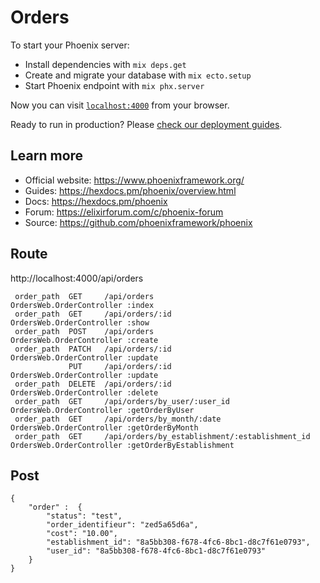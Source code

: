 # Orders

To start your Phoenix server:

  * Install dependencies with `mix deps.get`
  * Create and migrate your database with `mix ecto.setup`
  * Start Phoenix endpoint with `mix phx.server`

Now you can visit [`localhost:4000`](http://localhost:4000) from your browser.

Ready to run in production? Please [check our deployment guides](https://hexdocs.pm/phoenix/deployment.html).

## Learn more

  * Official website: https://www.phoenixframework.org/
  * Guides: https://hexdocs.pm/phoenix/overview.html
  * Docs: https://hexdocs.pm/phoenix
  * Forum: https://elixirforum.com/c/phoenix-forum
  * Source: https://github.com/phoenixframework/phoenix
  

## Route

http://localhost:4000/api/orders

     order_path  GET     /api/orders                                     OrdersWeb.OrderController :index
     order_path  GET     /api/orders/:id                                 OrdersWeb.OrderController :show
     order_path  POST    /api/orders                                     OrdersWeb.OrderController :create
     order_path  PATCH   /api/orders/:id                                 OrdersWeb.OrderController :update
                 PUT     /api/orders/:id                                 OrdersWeb.OrderController :update
     order_path  DELETE  /api/orders/:id                                 OrdersWeb.OrderController :delete
     order_path  GET     /api/orders/by_user/:user_id                    OrdersWeb.OrderController :getOrderByUser
     order_path  GET     /api/orders/by_month/:date                      OrdersWeb.OrderController :getOrderByMonth
     order_path  GET     /api/orders/by_establishment/:establishment_id  OrdersWeb.OrderController :getOrderByEstablishment


  
## Post

    {
        "order" :  {
            "status": "test",
            "order_identifieur": "zed5a65d6a",
            "cost": "10.00",
            "establishment_id": "8a5bb308-f678-4fc6-8bc1-d8c7f61e0793",
            "user_id": "8a5bb308-f678-4fc6-8bc1-d8c7f61e0793" 
        }
    }


